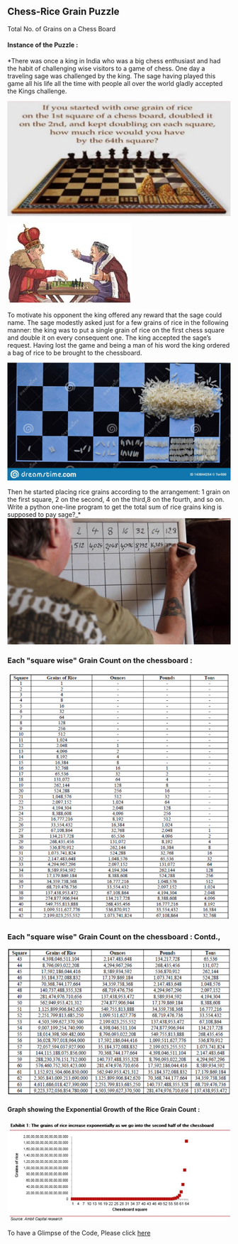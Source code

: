 
## Chess-Rice Grain Puzzle
Total No. of Grains on a Chess Board      
       
####  Instance of the Puzzle :


*There was once a king in India who was a big chess enthusiast and had the habit of challenging wise visitors to a game of chess. One day a traveling sage was challenged by the king. The sage having played this game all his life all the time with people all over the world gladly accepted the Kings challenge. 

![enter image description here](https://github.com/Chetan-git2786/Chess_Rice_Grain_Puzzle/blob/main/rice-grains-chess_12.jpg?raw=true)

![enter image description here](https://github.com/Chetan-git2786/Chess_Rice_Grain_Puzzle/blob/main/rice-grains-chess_2.jpg?raw=true)

To motivate his opponent the king offered any reward that the sage could name. The sage modestly asked just for a few grains of rice in the following manner: the king was to put a single grain of rice on the first chess square and double it on every consequent one. 
The king accepted the sage’s request. Having lost the game and being a man of his word the king ordered a bag of rice to be brought to the chessboard.

![enter image description here](https://github.com/Chetan-git2786/Chess_Rice_Grain_Puzzle/blob/main/rice-grains-chess_6.jpg?raw=true)
 
 Then he started placing rice grains according to the arrangement: 1 grain on the first square, 2 on the second, 4 on the third,8 on the fourth, and so on. Write a python one-line program to get the total sum of rice grains king is supposed to pay sage?_*
 ![enter image description here](https://github.com/Chetan-git2786/Chess_Rice_Grain_Puzzle/blob/main/rice-grains-chess_8.jpg?raw=true)

### Each "square wise" Grain Count on the chessboard :
![enter image description here](https://github.com/Chetan-git2786/Chess_Rice_Grain_Puzzle/blob/main/Rice_Grain_Chess_Challenge_Key_Pg1.PNG?raw=true)
### **Each "square wise" Grain Count on the chessboard  :              Contd.,**
![enter image description here](https://github.com/Chetan-git2786/Chess_Rice_Grain_Puzzle/blob/main/Rice_Grain_Chess_Challenge_Key_Pg2.PNG?raw=true)

#### **Graph showing the Exponential Growth of the Rice Grain Count :**
![enter image description here](https://github.com/Chetan-git2786/Chess_Rice_Grain_Puzzle/blob/main/rice-grains-chess_10.jpg?raw=true)

To have a Glimpse of the Code, Please click [here](https://github.com/Chetan-git2786/Chess_Rice_Grain_Puzzle/blob/main/Chess_Rice_Grain_Puzzle.ipynb)
